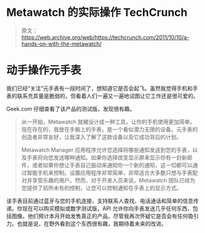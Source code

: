 # Metawatch 的实际操作 TechCrunch

> 原文：<https://web.archive.org/web/https://techcrunch.com/2011/10/10/a-hands-on-with-the-metawatch/>

# 动手操作元手表

我们已经“关注”元手表有一段时间了，想知道它是否会起飞。虽然我觉得手机和手表的联系充其量是脆弱的，但看着人们一遍又一遍地试图让它工作还是很可爱的。

Geek.com 仔细查看了该产品的测试版，发现很有趣。

> 从一开始，Metawatch 就被设计成一种工具，让你的手机使用更加简单。现在存在的，我放在手腕上的手表，是一个看似潜力无限的设备。元手表的创造者非常友好，让我深入了解了这款设备以及它成功背后的计划。
> 
> Metawatch Manager 应用程序允许您选择将哪些通知发送到您的手表，以及手表将向您发送哪种通知。如果你选择改变显示屏来显示你有一封新邮件，或者如果你想让手表自己振动来通知你一个新的通知，这一切都可以通过智能手机来控制。设置应用程序非常简单，非常适合大多数只想与手表配对并享受乐趣的用户。然而，对于开发人员来说，Metawatch 团队已经为您提供了前所未有的控制，让您可以控制通知在手表上的显示方式。

该手表目前通过蓝牙与您的手机连接，支持联系人查找、电话通话和简单的信息传递。你现在可以购买模拟或数字测试版，API 允许你向手表发送几乎任何东西，包括图像。他们预计本月开始发售真正的产品，尽管我再次怀疑它是否会有任何吸引力。也就是说，在野外看到这个东西很有趣，我期待着未来的改进。